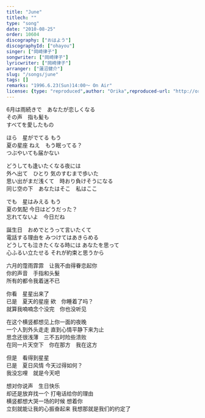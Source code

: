 ```yaml
---
title: "June"
titlech: ""
type: "song"
date: "2010-08-25"
order: 10604
discography: ["おはよう"]
discographyId: ["ohayou"]
singer: ["岡崎律子"]
songwriter: ["岡崎律子"]
lyricwriter: ["岡崎律子"]
arranger: ["蓮沼健介"]
slug: "/songs/june"
tags: []
remarks: "1996.6.23(Sun)14:00～ On Air"
license: {type: "reproduced",author: "Orika",reproduced-url: "http://orikamushi.myweb.hinet.net/",reproduced-website: "織歌蟲網站"}
---
```


6月は雨続きで　あなたが恋しくなる   
その声　指も髪も　  
すべてを愛したもの   
  
ほら　星がでてる もう　  
夏の星座 ねえ　もう眠ってる？   
つぶやいても届かない   
  
どうしても逢いたくなる夜には   
外へ出て　ひとり 気のすむまで歩いた   
思い出がまだ浅くて　時おり負けそうになる   
同じ空の下　あなたはそこ　私はここ   
  
でも　星はみえる もう　  
夏の気配 今日はどうだった？   
忘れてないよ　今日だね   
  
誕生日　おめでとうって言いたくて   
電話する理由を みつけてはあきらめる   
どうしても泣きたくなる時には あなたを思って　  
心ふるい立たせる それが約束と思うから  

<!-- 翻译 -->

六月的霪雨霏霏　让我不由得眷恋起你   
你的声音　手指和头髮　  
所有的都令我着迷不已   
  
你看　星星出来了   
已是　夏天的星座 欸　你睡着了吗？   
就算我喃喃念个没完　你也没听见   
  
在这个横竖都想见上你一面的夜晚   
一个人到外头走走 直到心情平静下来为止   
思念还很浅薄　三不五时险些溃败   
在同一片天空下　你在那方　我在这方   
  
但是　看得到星星   
已是　夏日风情 今天过得如何？   
我没忘哩　就是今天吧   
  
想对你说声　生日快乐   
却还是放弃找一个 打电话给你的理由   
横竖都想大哭一场的时候 想着你　  
立刻就能让我的心振奋起来 我想那就是我们的约定了
